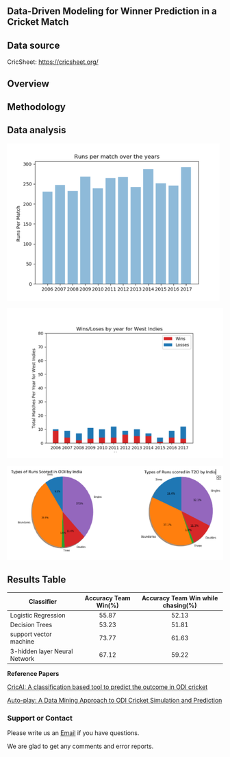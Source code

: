## Data-Driven Modeling for Winner Prediction in a Cricket Match

## Data source

CricSheet: https://cricsheet.org/

## Overview

## Methodology

## Data analysis

![1](bs1.PNG)

![1](bs2.PNG)

![1](BS3.PNG)
## Results Table

| Classifier       | Accuracy Team Win(%)  | Accuracy Team Win while chasing(%)        
| ------------- |:-------------:|:--------------:|
|   Logistic Regression    | 55.87 | 52.13|
| Decision Trees      | 53.23| 51.81|
| support vector machine | 73.77| 61.63| 
| 3-hidden layer Neural Network |67.12| 59.22|

**Reference Papers**

[CricAI: A classification based tool to predict the outcome in ODI cricket](https://ieeexplore.ieee.org/abstract/document/5715668)

[Auto-play: A Data Mining Approach to ODI Cricket Simulation and Prediction](https://epubs.siam.org/doi/abs/10.1137/1.9781611973440.121)


### Support or Contact

Please write us an [Email](deep17@iiserb.ac.in) if you have questions.

We are glad to get any comments and error reports.
